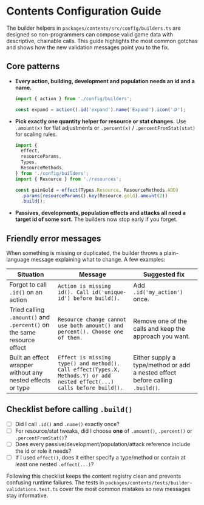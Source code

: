 # Contents Configuration Guide

The builder helpers in `packages/contents/src/config/builders.ts` are designed so
non-programmers can compose valid game data with descriptive, chainable calls.
This guide highlights the most common gotchas and shows how the new validation
messages point you to the fix.

## Core patterns

- **Every action, building, development and population needs an id and a name.**

  ```ts
  import { action } from './config/builders';

  const expand = action().id('expand').name('Expand').icon('🪙');
  ```

- **Pick exactly one quantity helper for resource or stat changes.** Use
  `.amount(x)` for flat adjustments or `.percent(x)` / `.percentFromStat(stat)`
  for scaling rules.

  ```ts
  import {
    effect,
    resourceParams,
    Types,
    ResourceMethods,
  } from './config/builders';
  import { Resource } from './resources';

  const gainGold = effect(Types.Resource, ResourceMethods.ADD)
    .params(resourceParams().key(Resource.gold).amount(2))
    .build();
  ```

- **Passives, developments, population effects and attacks all need a target id
  of some sort.** The builders now stop early if you forget.

## Friendly error messages

When something is missing or duplicated, the builder throws a plain-language
message explaining what to change. A few examples:

| Situation                                                              | Message                                                                                                                  | Suggested fix                                                                 |
| ---------------------------------------------------------------------- | ------------------------------------------------------------------------------------------------------------------------ | ----------------------------------------------------------------------------- |
| Forgot to call `.id()` on an action                                    | `Action is missing id(). Call id('unique-id') before build().`                                                           | Add `.id('my_action')` once.                                                  |
| Tried calling `.amount()` and `.percent()` on the same resource effect | `Resource change cannot use both amount() and percent(). Choose one of them.`                                            | Remove one of the calls and keep the approach you want.                       |
| Built an effect wrapper without any nested effects or type             | `Effect is missing type() and method(). Call effect(Types.X, Methods.Y) or add nested effect(...) calls before build().` | Either supply a type/method or add a nested effect before calling `.build()`. |

## Checklist before calling `.build()`

- [ ] Did I call `.id()` and `.name()` exactly once?
- [ ] For resource/stat tweaks, did I choose **one** of `.amount()`, `.percent()`
      or `.percentFromStat()`?
- [ ] Does every passive/development/population/attack reference include the id
      or role it needs?
- [ ] If I used `effect()`, does it either specify a type/method or contain at
      least one nested `.effect(...)`?

Following this checklist keeps the content registry clean and prevents confusing
runtime failures. The tests in `packages/contents/tests/builder-validations.test.ts`
cover the most common mistakes so new messages stay informative.
